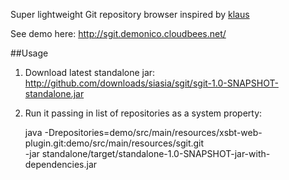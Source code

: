 Super lightweight Git repository browser inspired by [klaus](https://github.com/jonashaag/klaus)

See demo here: http://sgit.demonico.cloudbees.net/

##Usage

1. Download latest standalone jar: http://github.com/downloads/siasia/sgit/sgit-1.0-SNAPSHOT-standalone.jar
1. Run it passing in list of repositories as a system property:

      java -Drepositories=demo/src/main/resources/xsbt-web-plugin.git:demo/src/main/resources/sgit.git\
      -jar standalone/target/standalone-1.0-SNAPSHOT-jar-with-dependencies.jar